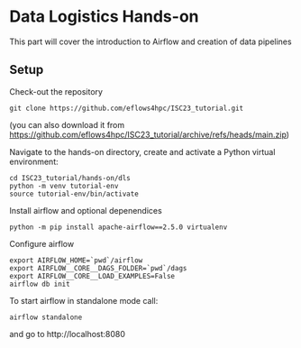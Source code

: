 # Data Logistics Hands-on

This part will cover the introduction to Airflow and creation of data pipelines


## Setup
Check-out the repository
```
git clone https://github.com/eflows4hpc/ISC23_tutorial.git
```
(you can also download it from https://github.com/eflows4hpc/ISC23_tutorial/archive/refs/heads/main.zip)


Navigate to the hands-on directory, create and activate a Python virtual environment:
```
cd ISC23_tutorial/hands-on/dls
python -m venv tutorial-env
source tutorial-env/bin/activate
```

Install airflow and optional depenendices
```
python -m pip install apache-airflow==2.5.0 virtualenv
```

Configure airflow
```
export AIRFLOW_HOME=`pwd`/airflow 
export AIRFLOW__CORE__DAGS_FOLDER=`pwd`/dags
export AIRFLOW__CORE__LOAD_EXAMPLES=False
airflow db init 
```

To start airflow in standalone mode call:
```
airflow standalone
```

and go to http://localhost:8080


